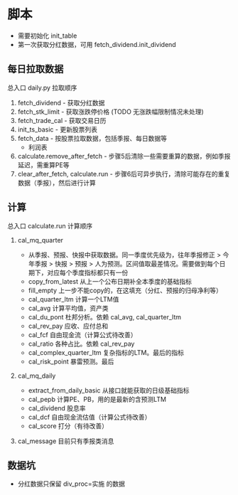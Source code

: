# 脚本
- 需要初始化 init_table
- 第一次获取分红数据，可用 fetch_dividend.init_dividend

## 每日拉取数据
总入口 daily.py 拉取顺序
1. fetch_dividend - 获取分红数据
2. fetch_stk_limit - 获取涨跌停价格 (TODO 无涨跌幅限制情况未处理)
3. fetch_trade_cal - 获取交易日历
4. init_ts_basic - 更新股票列表
5. fetch_data - 按股票拉取数据，包括季报、每日数据等
    - 利润表
6. calculate.remove_after_fetch - 步骤5后清除一些需要重算的数据，例如季报延迟，需重算PE等
7. clear_after_fetch, calculate.run - 步骤6后可异步执行，清除可能存在的重复数据（季报），然后进行计算

## 计算
总入口 calculate.run 计算顺序
1. cal_mq_quarter
    - 从季报、预报、快报中获取数据。同一季度优先级为，往年季报修正 > 今年季报 > 快报 > 预报 > 人为预测。区间值取最差情况。需要做到每个日期下，对应每个季度指标都只有一份
    - copy_from_latest 从上一个公布日期补全本季度的基础指标
    - fill_empty 上一步不能copy的，在这填充（分红、预报的归母净利等）
    - cal_quarter_ltm 计算一个LTM值
    - cal_avg 计算平均值，资产类
    - cal_du_pont 杜邦分析。依赖 cal_avg, cal_quarter_ltm
    - cal_rev_pay 应收、应付总和
    - cal_fcf 自由现金流（计算公式待改善）
    - cal_ratio 各种占比。依赖 cal_rev_pay
    - cal_complex_quarter_ltm 复杂指标的LTM。最后的指标
    - cal_risk_point 暴雷预测。最后
    
2. cal_mq_daily
    - extract_from_daily_basic 从接口就能获取的日级基础指标
    - cal_pepb 计算PE、PB，用的是最新的含预测LTM
    - cal_dividend 股息率
    - cal_dcf 自由现金流估值（计算公式待改善）
    - cal_score 打分（有待改善）
    
3. cal_message 目前只有季报类消息


## 数据坑
- 分红数据只保留 div_proc=实施 的数据